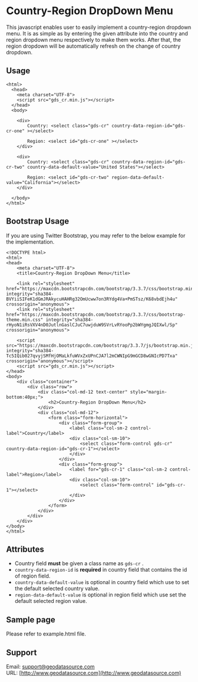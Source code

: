 # Country-Region DropDown Menu
This javascript enables user to easily implement a country-region dropdown menu.
It is as simple as by entering the given attribute into the country and region dropdown menu respectively to make them works.
After that, the region dropdown will be automatically refresh on the change of country dropdown.

## Usage

    <html>
      <head>
        <meta charset="UTF-8">
        <script src="gds_cr.min.js"></script>
      </head>
      <body>

        <div>
            Country: <select class="gds-cr" country-data-region-id="gds-cr-one" ></select>

            Region: <select id="gds-cr-one" ></select>
        </div>

        <div>
            Country: <select class="gds-cr" country-data-region-id="gds-cr-two" country-data-default-value="United States"></select>

            Region: <select id="gds-cr-two" region-data-default-value="California"></select>
        </div>

      </body>
    </html>


## Bootstrap Usage
If you are using Twitter Bootstrap, you may refer to the below example for the implementation.

    <!DOCTYPE html>
    <html>
    <head>
        <meta charset="UTF-8">
        <title>Country-Region DropDown Menu</title>
    
        <link rel="stylesheet" href="https://maxcdn.bootstrapcdn.com/bootstrap/3.3.7/css/bootstrap.min.css" integrity="sha384-BVYiiSIFeK1dGmJRAkycuHAHRg32OmUcww7on3RYdg4Va+PmSTsz/K68vbdEjh4u" crossorigin="anonymous">
        <link rel="stylesheet" href="https://maxcdn.bootstrapcdn.com/bootstrap/3.3.7/css/bootstrap-theme.min.css" integrity="sha384-rHyoN1iRsVXV4nD0JutlnGaslCJuC7uwjduW9SVrLvRYooPp2bWYgmgJQIXwl/Sp" crossorigin="anonymous">
    
        <script src="https://maxcdn.bootstrapcdn.com/bootstrap/3.3.7/js/bootstrap.min.js" integrity="sha384-Tc5IQib027qvyjSMfHjOMaLkfuWVxZxUPnCJA7l2mCWNIpG9mGCD8wGNIcPD7Txa" crossorigin="anonymous"></script>
        <script src="gds_cr.min.js"></script>
    </head>
    <body>
        <div class="container">
            <div class="row">
                <div class="col-md-12 text-center" style="margin-bottom:40px;">
                    <h2>Country-Region DropDown Menu</h2>
                </div>
                <div class="col-md-12">
                    <form class="form-horizontal">
                        <div class="form-group">
                            <label class="col-sm-2 control-label">Country</label>
                            <div class="col-sm-10">
                                <select class="form-control gds-cr" country-data-region-id="gds-cr-1"></select>
                            </div>
                        </div>
                        <div class="form-group">
                            <label for="gds-cr-1" class="col-sm-2 control-label">Region</label>
                            <div class="col-sm-10">
                                <select class="form-control" id="gds-cr-1"></select>
                            </div>
                        </div>
                    </form>
                </div>
            </div>
        </div>
    </body>
    </html>

## Attributes

* Country field **must** be given a class name as ```gds-cr``` .
* ```country-data-region-id``` is **required** in country field that contains the id of region field.
* ```country-data-default-value``` is optional in country field which use to set the default selected country value.
* ```region-data-default-value``` is optional in region field which use set the default selected region value. 

## Sample page

Please refer to example.html file.

## Support

Email: support@geodatasource.com  
URL: [http://www.geodatasource.com](http://www.geodatasource.com)